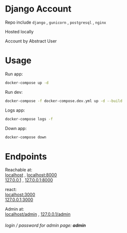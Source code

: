 # Django Account

Repo include `django` , `gunicorn` , `postgresql` , `nginx`

Hosted locally

Account by Abstract User

# Usage

Run app:
```bash
docker-compose up -d
```

Run dev:
```bash
docker-compose -f docker-compose.dev.yml up -d --build
```

Logs app:
```bash
docker-compose logs -f
```

Down app:
```bash
docker-compose down
```


# Endpoints

Reachable at:\
<a href="http://localhost">localhost</a> ,
<a href="http://localhost:8000">localhost:8000</a>\
<a href="http://127.0.0.1">127.0.0.1</a> , 
<a href="http://127.0.0.1:8000">127.0.0.1:8000</a>

react:\
<a href="http://localhost:3000">localhost:3000</a>\
<a href="http://127.0.0.1:3000">127.0.0.1:3000</a>

Admin at:\
<a href="http://localhost/admin">localhost/admin</a> ,
<a href="http://127.0.0.1/admin">127.0.0.1/admin</a>

###### login / password for admin page: <strong> admin </strong>